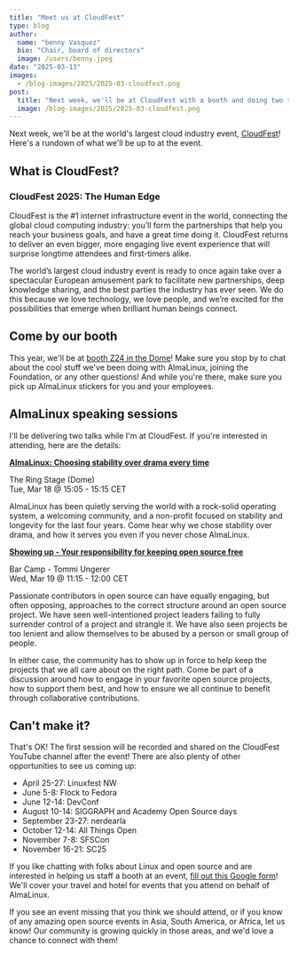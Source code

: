 ```yaml
---
title: "Meet us at CloudFest"
type: blog
author:
  name: "benny Vasquez"
  bio: "Chair, board of directors"
  image: /users/benny.jpeg
date: "2025-03-13"
images:
  - /blog-images/2025/2025-03-cloudfest.png
post:
  title: "Next week, we'll be at CloudFest with a booth and doing two talks. Check out where to find us!"
  image: /blog-images/2025/2025-03-cloudfest.png
---
```


Next week, we'll be at the world's largest cloud industry event, [CloudFest](https://www.cloudfest.com/)! Here's a rundown of what we'll be up to at the event.

## What is CloudFest?

### CloudFest 2025: The Human Edge

CloudFest is the #1 internet infrastructure event in the world, connecting the global cloud computing industry: you’ll form the partnerships that help you reach your business goals, and have a great time doing it. CloudFest returns to deliver an even bigger, more engaging live event experience that will surprise longtime attendees and first-timers alike.

The world’s largest cloud industry event is ready to once again take over a spectacular European amusement park to facilitate new partnerships, deep knowledge sharing, and the best parties the industry has ever seen. We do this because we love technology, we love people, and we’re excited for the possibilities that emerge when brilliant human beings connect.

## Come by our booth

This year, we'll be at [booth Z24 in the Dome](https://www.cloudfest.com/floor-plan)! Make sure you stop by to chat about the cool stuff we've been doing with AlmaLinux, joining the Foundation, or any other questions! And while you're there, make sure you pick up AlmaLinux stickers for you and your employees.

## AlmaLinux speaking sessions

I'll be delivering two talks while I'm at CloudFest. If you're interested in attending, here are the details:

**[AlmaLinux: Choosing stability over drama every time](https://www.cloudfest.com/agenda#/talk?id=74760)**

The Ring Stage (Dome) <br />
Tue, Mar 18 @ 15:05 - 15:15 CET

AlmaLinux has been quietly serving the world with a rock-solid operating system, a welcoming community, and a non-profit focused on stability and longevity for the last four years. Come hear why we chose stability over drama, and how it serves you even if you never chose AlmaLinux.

**[Showing up - Your responsibility for keeping open source free](https://www.cloudfest.com/agenda#/talk?id=75525)**

Bar Camp - Tommi Ungerer <br />
Wed, Mar 19 @ 11:15 - 12:00 CET

Passionate contributors in open source can have equally engaging, but often opposing, approaches to the correct structure around an open source project. We have seen well-intentioned project leaders failing to fully surrender control of a project and strangle it. We have also seen projects be too lenient and allow themselves to be abused by a person or small group of people.

In either case, the community has to show up in force to help keep the projects that we all care about on the right path. Come be part of a discussion around how to engage in your favorite open source projects, how to support them best, and how to ensure we all continue to benefit through collaborative contributions. 

## Can't make it?

That's OK! The first session will be recorded and shared on the CloudFest YouTube channel after the event! There are also plenty of other opportunities to see us coming up:

- April 25-27: Linuxfest NW
- June 5-8: Flock to Fedora
- June 12-14: DevConf
- August 10-14: SIGGRAPH and Academy Open Source days
- September 23-27: nerdearla
- October 12-14: All Things Open
- November 7-8: SFSCon
- November 16-21: SC25

If you like chatting with folks about Linux and open source and are interested in helping us staff a booth at an event, [fill out this Google form](https://docs.google.com/forms/d/1cQ0YQiAcRZXPnDqiHak-AXmsjEBz-IQE8s8jbPLykds/edit)! We'll cover your travel and hotel for events that you attend on behalf of AlmaLinux.

If you see an event missing that you think we should attend, or if you know of any amazing open source events in Asia, South America, or Africa, let us know! Our community is growing quickly in those areas, and we'd love a chance to connect with them!

